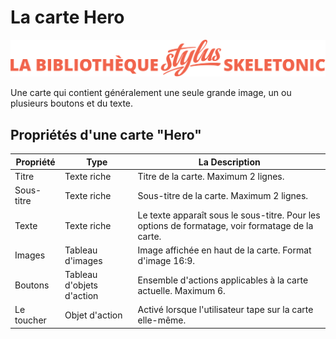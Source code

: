 # La carte Hero

![Bannière représentant la bibliothèque Stylus Skeletonic](../assets/skeletonic-stylus-titre.svg)

Une carte qui contient généralement une seule grande image, un ou plusieurs boutons et du texte.

## Propriétés d'une carte "Hero"

| Propriété | Type | La Description |
| ------------- | ------------- | ----------------------------------------------- |
| Titre | Texte riche | Titre de la carte. Maximum 2 lignes. |
| Sous-titre | Texte riche | Sous-titre de la carte. Maximum 2 lignes. |
| Texte | Texte riche | Le texte apparaît sous le sous-titre. Pour les options de formatage, voir formatage de la carte. |
| Images | Tableau d'images | Image affichée en haut de la carte. Format d'image 16:9. |
| Boutons | Tableau d'objets d'action | Ensemble d'actions applicables à la carte actuelle. Maximum 6. |
| Le toucher  | Objet d'action | Activé lorsque l'utilisateur tape sur la carte elle-même. |
